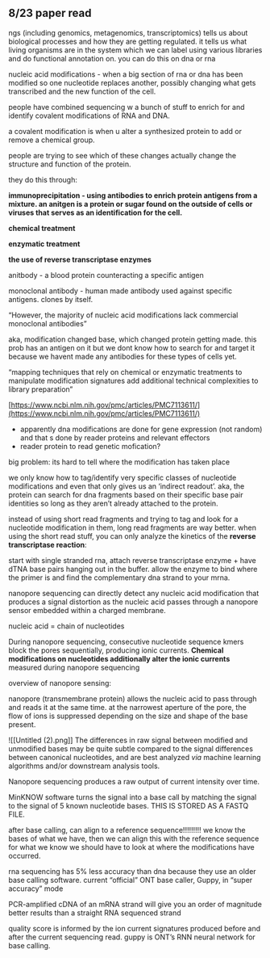 ## 8/23 paper read

ngs (including genomics, metagenomics, transcriptomics) tells us about biological processes and how they are getting regulated. it tells us what living organisms are in the system which we can label using various libraries and do functional annotation on. you can do this on dna or rna

nucleic acid modifications - when a big section of rna or dna has been modified so one nucleotide replaces another, possibly changing what gets transcribed and the new function of the cell.

people have combined sequencing w a bunch of stuff to enrich for and identify covalent modifications of RNA and DNA.

a covalent modification is when u alter a synthesized protein to add or remove a chemical group.

people are trying to see which of these changes actually change the structure and function of the protein.

they do this through:

**immunoprecipitation - using antibodies to enrich protein antigens from a mixture. an anitgen is a protein or sugar found on the outside of cells or viruses that serves as an identification for the cell.**

**chemical treatment**

**enzymatic treatment**

**the use of reverse transcriptase enzymes**

anitbody - a blood protein counteracting a specific antigen

monoclonal antibody - human made antibody used against specific antigens. clones by itself.

“However, the majority of nucleic acid modifications lack commercial monoclonal antibodies”

aka, modification changed base, which changed protein getting made. this prob has an antigen on it but we dont know how to search for and target it because we havent made any antibodies for these types of cells yet.

“mapping techniques that rely on chemical or enzymatic treatments to manipulate modification signatures add additional technical complexities to library preparation”

[https://www.ncbi.nlm.nih.gov/pmc/articles/PMC7113611/](https://www.ncbi.nlm.nih.gov/pmc/articles/PMC7113611/)

- apparently dna modifications are done for gene expression (not random) and that s done by reader proteins and relevant effectors
- reader protein to read genetic mofication?

big problem: its hard to tell where the modification has taken place

we only know how to tag/identify very specific classes of nucleotide modifications and even that only gives us an ‘indirect readout’. aka, the protein can search for dna fragments based on their specific base pair identities so long as they aren’t already attached to the protein.

instead of using short read fragments and trying to tag and look for a nucleotide modification in them, long read fragments are way better. when using the short read stuff, you can only analyze the kinetics of the **reverse transcriptase reaction**:

start with single stranded rna, attach reverse transcriptase enzyme + have dTNA base pairs hanging out in the buffer. allow the enzyme to bind where the primer is and find the complementary dna strand to your mrna.

nanopore sequencing can directly detect any nucleic acid modification that produces a signal distortion as the nucleic acid passes through a nanopore sensor embedded within a charged membrane.

nucleic acid = chain of nucleotides

During nanopore sequencing, consecutive nucleotide sequence kmers block the pores sequentially, producing ionic currents. **Chemical modifications on nucleotides additionally alter the ionic currents** measured during nanopore sequencing

overview of nanopore sensing:

nanopore (transmembrane protein) allows the nucleic acid to pass through and reads it at the same time. at the narrowest aperture of the pore, the flow of ions is suppressed depending on the size and shape of the base present.

![[Untitled (2).png]]
The differences in raw signal between modified and unmodified bases may be quite subtle compared to the signal differences between canonical nucleotides, and are best analyzed _via_ machine learning algorithms and/or downstream analysis tools.

Nanopore sequencing produces a raw output of current intensity over time.

MinKNOW software turns the signal into a base call by matching the signal to the signal of 5 known nucleotide bases. THIS IS STORED AS A FASTQ FILE.

after base calling, can align to a reference sequence!!!!!!!!! we know the bases of what we have, then we can align this with the reference sequence for what we know we should have to look at where the modifications have occurred.

rna sequencing has 5% less accuracy than dna because they use an older base calling software. current “official” ONT base caller, Guppy, in “super accuracy” mode

PCR-amplified cDNA of an mRNA strand will give you an order of magnitude better results than a straight RNA sequenced strand

quality score is informed by the ion current signatures produced before and after the current sequencing read. guppy is ONT’s RNN neural network for base calling.